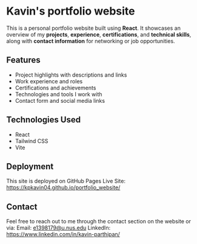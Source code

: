 # Kavin's portfolio website

This is a personal portfolio website built using **React**. It showcases an overview of my **projects**, **experience**, **certifications**, and **technical skills**, along with **contact information** for networking or job opportunities.

## Features

- Project highlights with descriptions and links  
- Work experience and roles  
- Certifications and achievements  
- Technologies and tools I work with  
- Contact form and social media links  

## Technologies Used

- React  
- Tailwind CSS
- Vite

## Deployment
This site is deployed on GitHub Pages
Live Site: https://kpkavin04.github.io/portfolio_website/

## Contact
Feel free to reach out to me through the contact section on the website or via:
Email: e1398179@u.nus.edu
LinkedIn: https://www.linkedin.com/in/kavin-parthipan/
